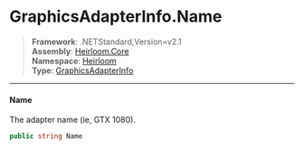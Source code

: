# GraphicsAdapterInfo.Name

> **Framework**: .NETStandard,Version=v2.1  
> **Assembly**: [Heirloom.Core][0]  
> **Namespace**: [Heirloom][0]  
> **Type**: [GraphicsAdapterInfo][1]  

--------------------------------------------------------------------------------

#### Name

The adapter name (ie, GTX 1080).

```cs
public string Name
```

[0]: ..\Heirloom.Core.md
[1]: Heirloom.GraphicsAdapterInfo.md
